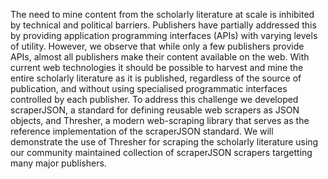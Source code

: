 The need to mine content from the scholarly literature at scale is inhibited by technical and political barriers. Publishers have partially addressed this by providing application programming interfaces (APIs) with varying levels of utility. However, we observe that while only a few publishers provide APIs, almost all publishers make their content available on the web. With current web technologies it should be possible to harvest and mine the entire scholarly literature as it is published, regardless of the source of publication, and without using specialised programmatic interfaces controlled by each publisher. To address this challenge we developed scraperJSON, a standard for defining reusable web scrapers as JSON objects, and Thresher, a modern web-scraping library that serves as the reference implementation of the scraperJSON standard. We will demonstrate the use of Thresher for scraping the scholarly literature using our community maintained collection of scraperJSON scrapers targetting many major publishers.